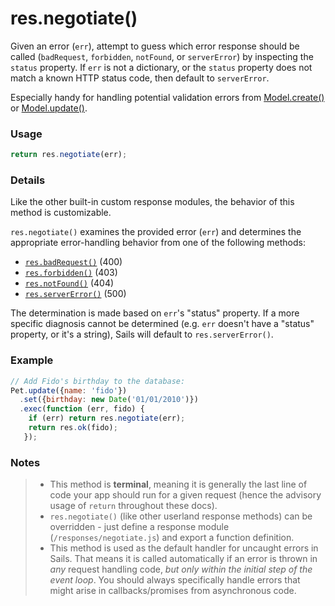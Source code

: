 # res.negotiate()

Given an error (`err`), attempt to guess which error response should be called (`badRequest`, `forbidden`, `notFound`, or `serverError`) by inspecting the `status` property.  If `err` is not a dictionary, or the `status` property does not match a known HTTP status code, then default to `serverError`.

Especially handy for handling potential validation errors from [Model.create()](http://sailsjs.com/documentation/reference/waterline/models/create.html) or [Model.update()](http://sailsjs.com/documentation/reference/waterline/models/update.html).

### Usage

```js
return res.negotiate(err);
```

### Details

Like the other built-in custom response modules, the behavior of this method is customizable.

`res.negotiate()` examines the provided error (`err`) and determines the appropriate error-handling behavior from one of the following methods:

+ [`res.badRequest()`](http://sailsjs.com/documentation/anatomy/myApp/api/responses/badRequest.js.html)   (400)
+ [`res.forbidden()`](http://sailsjs.com/documentation/anatomy/myApp/api/responses/forbidden.js.html)    (403)
+ [`res.notFound()`](http://sailsjs.com/documentation/anatomy/myApp/api/responses/notFound.js.html)     (404)
+ [`res.serverError()`](http://sailsjs.com/documentation/anatomy/myApp/api/responses/serverError.js.html)  (500)

The determination is made based on `err`'s "status" property.  If a more specific diagnosis cannot be determined (e.g. `err` doesn't have a "status" property, or it's a string), Sails will default to `res.serverError()`.



### Example


```javascript
// Add Fido's birthday to the database:
Pet.update({name: 'fido'})
  .set({birthday: new Date('01/01/2010')})
  .exec(function (err, fido) {
    if (err) return res.negotiate(err);
    return res.ok(fido);
   });
```


### Notes
> + This method is **terminal**, meaning it is generally the last line of code your app should run for a given request (hence the advisory usage of `return` throughout these docs).
>+ `res.negotiate()` (like other userland response methods) can be overridden - just define a response module (`/responses/negotiate.js`) and export a function definition.
>+ This method is used as the default handler for uncaught errors in Sails.  That means it is called automatically if an error is thrown in _any_ request handling code, _but only within the initial step of the event loop_.  You should always specifically handle errors that might arise in callbacks/promises from asynchronous code.







<docmeta name="displayName" value="res.negotiate()">
<docmeta name="pageType" value="method">

